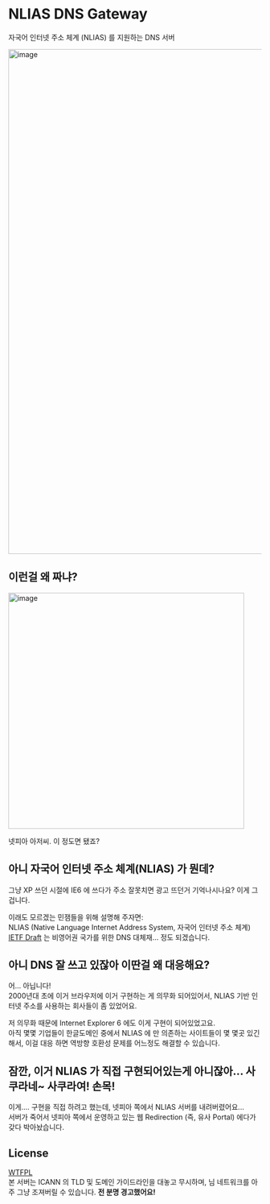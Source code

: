 # NLIAS DNS Gateway
자국어 인터넷 주소 체계 (NLIAS) 를 지원하는 DNS 서버  

<img width="1003" alt="image" src="https://user-images.githubusercontent.com/27724108/196781222-df38cdc9-4978-49d3-b4d2-b46f36e89f33.png">

## 이런걸 왜 짜냐?
<img width="469" alt="image" src="https://user-images.githubusercontent.com/27724108/196758664-2038195b-9e03-4891-9f9a-98575bff8093.png">

넷피아 아저씨. 이 정도면 됐죠?

## 아니 자국어 인터넷 주소 체계(NLIAS) 가 뭔데?
그냥 XP 쓰던 시절에 IE6 에 쓰다가 주소 잘못치면 광고 뜨던거 기억나시나요? 이게 그겁니다.  

이래도 모르겠는 민잼들을 위해 설명해 주자면:  
NLIAS (Native Language Internet Address System, 자국어 인터넷 주소 체계) [IETF Draft](https://datatracker.ietf.org/doc/html/draft-pjlee-nlias-01) 는 비영어권 국가를 위한 DNS 대체재... 정도 되겠습니다.

## 아니 DNS 잘 쓰고 있잖아 이딴걸 왜 대응해요?
어... 아닙니다!  
2000년대 초에 이거 브라우저에 이거 구현하는 게 의무화 되어있어서, NLIAS 기반 인터넷 주소를 사용하는 회사들이 좀 있었어요.    

저 의무화 때문에 Internet Explorer 6 에도 이게 구현이 되어있었고요.  
아직 몇몇 기업들이 한글도메인 중에서 NLIAS 에 만 의존하는 사이트들이 몇 몇곳 있긴 해서, 이걸 대응 하면 역방향 호환성 문제를 어느정도 해결할 수 있습니다.  

## 잠깐, 이거 NLIAS 가 직접 구현되어있는게 아니잖아... 사쿠라네~ 사쿠라여! 손목!
이게.... 구현을 직접 하려고 했는데, 넷피아 쪽에서 NLIAS 서버를 내려버렸어요...  
서버가 죽어서 넷피아 쪽에서 운영하고 있는 웹 Redirection (즉, 유사 Portal) 에다가 갖다 박아놨습니다.  

## License
[WTFPL](LICENSE)  
본 서버는 ICANN 의 TLD 및 도메인 가이드라인을 대놓고 무시하며, 님 네트워크를 아주 그냥 조져버릴 수 있습니다. **전 분명 경고했어요!**  
